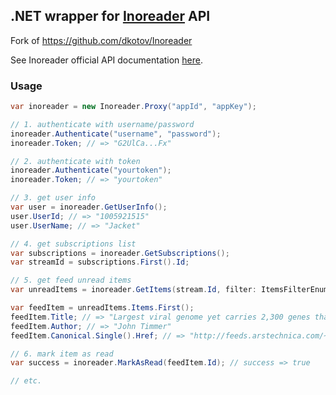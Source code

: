 ## .NET wrapper for [Inoreader](http://inoreader.com) API 

Fork of https://github.com/dkotov/Inoreader

See Inoreader official API documentation [here](http://www.inoreader.com/developers).

### Usage

```c#
var inoreader = new Inoreader.Proxy("appId", "appKey");

// 1. authenticate with username/password
inoreader.Authenticate("username", "password");
inoreader.Token; // => "G2UlCa...Fx"

// 2. authenticate with token
inoreader.Authenticate("yourtoken");
inoreader.Token; // => "yourtoken"

// 3. get user info
var user = inoreader.GetUserInfo();
user.UserId; // => "1005921515"
user.UserName; // => "Jacket"

// 4. get subscriptions list
var subscriptions = inoreader.GetSubscriptions();
var streamId = subscriptions.First().Id;

// 5. get feed unread items
var unreadItems = inoreader.GetItems(stream.Id, filter: ItemsFilterEnum.OnlyUnread, count: 1);

var feedItem = unreadItems.Items.First();
feedItem.Title; // => "Largest viral genome yet carries 2,300 genes that are new to biology"
feedItem.Author; // => "John Timmer"
feedItem.Canonical.Single().Href; // => "http://feeds.arstechnica.com/~r/arstechnica/science/~3/JvoygbfT84Y/story01.htm"

// 6. mark item as read
var success = inoreader.MarkAsRead(feedItem.Id); // success => true

// etc.
```